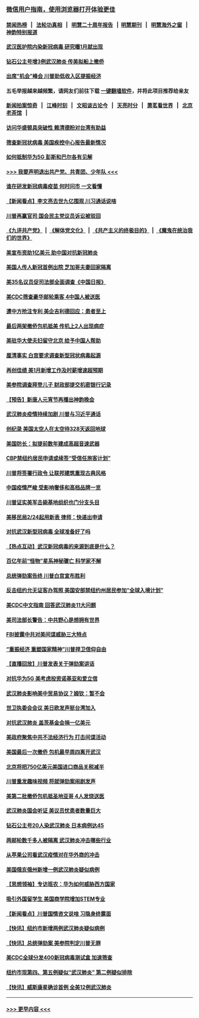 ### [微信用户指南，使用浏览器打开体验更佳](https://github.com/gfw-breaker/banned-news1/blob/master/indexes/wechat-guide.md?t=0)
#### [禁闻热榜](热点新闻.md?t=0)  &nbsp;&nbsp;|&nbsp;&nbsp; [法轮功真相](https://github.com/gfw-breaker/truth/blob/master/README.md?t=0) &nbsp;&nbsp;|&nbsp;&nbsp; [明慧二十周年报告](https://github.com/gfw-breaker/mh-reports/blob/master/README.md?t=0) &nbsp;&nbsp;|&nbsp;&nbsp;[明慧期刊](https://github.com/gfw-breaker/mh-qikan) &nbsp;&nbsp;|&nbsp;&nbsp; [明慧海外之窗](https://github.com/gfw-breaker/mh-news/blob/master/README.md?t=0) &nbsp;&nbsp;|&nbsp;&nbsp; [神韵特别报道](https://github.com/gfw-breaker/mh-news/blob/master/shenyun.md?t=0)
#### [武汉医护院内染新冠病毒 研究曝1月就出现](../pages/nsc412/n11852928.md?t=02082033) 
#### [钻石公主号增3例武汉肺炎 传美拟船上撤侨](../pages/nsc412/n11853240.md?t=02082033) 
#### [出席“机会”峰会 川普助低收入区提振经济](../pages/nsc412/n11853232.md?t=02082033) 
#### 五毛举报越来越频繁，请网友们前往下载 [一键翻墙软件](https://github.com/gfw-breaker/ssr-accounts)，并将此项目推荐给亲友
#### [新闻拍案惊奇](https://github.com/gfw-breaker/banned-news1/blob/master/pages/link4.md) &nbsp;&nbsp;|&nbsp;&nbsp; [江峰时刻](https://github.com/gfw-breaker/banned-news1/blob/master/pages/link4.md) &nbsp;&nbsp;|&nbsp;&nbsp; [文昭谈古论今](https://github.com/gfw-breaker/banned-news1/blob/master/pages/link4.md) &nbsp;&nbsp;|&nbsp;&nbsp; [天亮时分](https://github.com/gfw-breaker/banned-news1/blob/master/pages/link4.md) &nbsp;&nbsp;|&nbsp;&nbsp; [萧茗看世界](https://github.com/gfw-breaker/banned-news1/blob/master/pages/link4.md) &nbsp;&nbsp;|&nbsp;&nbsp; [北京老茶馆](https://github.com/gfw-breaker/banned-news1/blob/master/pages/link4.md) &nbsp;&nbsp;|&nbsp;&nbsp; 
#### [访问华盛顿具突破性 赖清德盼对台湾有助益](../pages/nsc412/n11853129.md?t=02082033) 
#### [筛查新冠状病毒 美国疾控中心报告最新情况](../pages/nsc412/n11853070.md?t=02082033) 
#### [如何抵制华为5G 彭斯和巴尔各有见解](../pages/nsc412/n11852535.md?t=02082033) 
#### [>>> 我要声明退出共产党、共青团、少年队 <<<](https://github.com/begood0513/goodnews/blob/master/quit/letter.md) 
#### [谁在研发新冠病毒疫苗 何时问市 一文看懂](../pages/nsc412/n11852840.md?t=02082033) 
#### [【新闻看点】李文亮去世九亿围观 川习通话说啥](../pages/nsc412/n11852360.md?t=02082033) 
#### [川普再赢官司 国会民主党议员诉讼被驳回](../pages/nsc412/n11852287.md?t=02082033) 
#### [《九评共产党》](https://github.com/begood0513/9ping.md/blob/master/README.md) &nbsp;|&nbsp; [《解体党文化》](../../../../jtdwh.md/blob/master/README.md)  &nbsp;|&nbsp; [《共产主义的终极目的》](../../../../gczydzjmd.md/blob/master/README.md) &nbsp;|&nbsp; [《魔鬼在统治我们的世界》](../../../../mgztzwmdsj.md/blob/master/README.md) 
#### [美宣布资助1亿美元 助中国对抗新冠肺炎](../pages/nsc412/n11852531.md?t=02082033) 
#### [美国人传人新冠首例出院 芝加哥夫妻回家隔离](../pages/nsc412/n11852452.md?t=02082033) 
#### [美35名议员促司法部全面调查《中国日报》](../pages/nsc412/n11852435.md?t=02082033) 
#### [美CDC筛查豪华邮轮乘客 4中国人被送医](../pages/nsc412/n11852085.md?t=02082033) 
#### [遭中方抢注专利 美企吉利德回应：患者至上](../pages/nsc412/n11852037.md?t=02082033) 
#### [最后两架撤侨包机抵美 传机上2人出现病症](../pages/nsc412/n11852173.md?t=02082033) 
#### [美驻华大使夫妇留守北京 给予中国人帮助](../pages/nsc412/n11852165.md?t=02082033) 
#### [厘清事实 白宫要求调查新型冠状病毒起源](../pages/nsc412/n11852106.md?t=02082033) 
#### [再创佳绩 美1月新增工作及时薪增速超预期](../pages/nsc412/n11852174.md?t=02082033) 
#### [美参院调查拜登儿子 财政部提交机密银行记录](../pages/nsc412/n11851808.md?t=02082033) 
#### [【预告】新唐人元宵节再播出神韵晚会](../pages/nsc412/n11843192.md?t=02082033) 
#### [武汉肺炎疫情持续加剧 川普与习近平通话](../pages/nsc412/n11851613.md?t=02082033) 
#### [创纪录 美国太空人在太空待328天返回地球](../pages/nsc412/n11851266.md?t=02082033) 
#### [美国防长：拟提前数年建成高超音速武器](../pages/nsc412/n11850959.md?t=02082033) 
#### [CBP禁纽约居民申请或续签“受信任旅客计划”](../pages/nsc412/n11850857.md?t=02082033) 
#### [川普将签署行政令 让联邦建筑重现古典风格](../pages/nsc412/n11850654.md?t=02082033) 
#### [中国疫情严峻 受影响奢侈和高档品牌一览](../pages/nsc412/n11850319.md?t=02082033) 
#### [川普证实美军击毙基地组织也门分支头目](../pages/nsc412/n11850383.md?t=02082033) 
#### [美移民局2/24起用新表 律师：快递出申请](../pages/nsc412/n11848220.md?t=02082033) 
#### [对抗武汉新型冠病毒 全球准备好了吗](../pages/nsc412/n11850142.md?t=02082033) 
#### [【热点互动】武汉新冠病毒的来源到底是什么？](../pages/nsc412/n11849749.md?t=02082033) 
#### [百亿年前“怪物”星系神秘骤亡 科学家不解](../pages/nsc412/n11849863.md?t=02082033) 
#### [总统弹劾案告终 川普白宫宣布胜利](../pages/nsc412/n11849985.md?t=02082033) 
#### [反击纽约允无证客办驾照  美国安部禁纽约州居民参加“全球入境计划”](../pages/nsc412/n11849828.md?t=02082033) 
#### [美CDC中文指南 回答武汉肺炎11大问题](../pages/nsc412/n11849703.md?t=02082033) 
#### [美司法部长警告：中共野心是想拥有世界](../pages/nsc412/n11849769.md?t=02082033) 
#### [FBI披露中共对美间谍威胁三大特点](../pages/nsc412/n11849700.md?t=02082033) 
#### [“重振经济 重塑国家精神”川普捍卫信仰自由](../pages/nsc412/n11849641.md?t=02082033) 
#### [【直播回放】川普发表关于弹劾案讲话](../pages/nsc412/n11849472.md?t=02082033) 
#### [对抗华为5G 美考虑投资诺基亚和爱立信](../pages/nsc412/n11849510.md?t=02082033) 
#### [武汉肺炎影响美中贸易协议？姆钦：暂不会](../pages/nsc412/n11849497.md?t=02082033) 
#### [世卫执委会会议 美日欧发声挺台湾加入](../pages/nsc412/n11849433.md?t=02082033) 
#### [对抗武汉肺炎 盖茨基金会捐一亿美元](../pages/nsc412/n11848953.md?t=02082033) 
#### [美政府聚焦中共不法经济行为 打击间谍活动](../pages/nsc412/n11849322.md?t=02082033) 
#### [美国最后一次撤侨 包机最早周四离开武汉](../pages/nsc412/n11849395.md?t=02082033) 
#### [北京将把750亿美元美国进口商品关税减半](../pages/nsc412/n11848896.md?t=02082033) 
#### [川普重发趣味视频 将就弹劾案闹剧发声](../pages/nsc412/n11848715.md?t=02082033) 
#### [美第二批撤侨包机抵圣地亚哥 4人发烧送医](../pages/nsc412/n11847923.md?t=02082033) 
#### [武汉肺炎国会听证 美议员忧患者数量巨大](../pages/nsc412/n11844851.md?t=02082033) 
#### [钻石公主号20人染武汉肺炎 日本病例达45](../pages/nsc412/n11847823.md?t=02082033) 
#### [两邮轮数千多人被隔离 武汉肺炎冲击哪些行业](../pages/nsc412/n11847456.md?t=02082033) 
#### [从苹果公司看武汉疫情对在华外商的冲击](../pages/nsc412/n11847586.md?t=02082033) 
#### [美国俄亥俄州新增一例武汉肺炎疑似病例](../pages/nsc412/n11847714.md?t=02082033) 
#### [【思想领袖】专访班农：华为如何威胁西方国家](../pages/nsc412/n11847306.md?t=02082033) 
#### [吸引外国留学生 美国商学院增加STEM专业](../pages/nsc412/n11847417.md?t=02082033) 
#### [【新闻看点】川普国情咨文说啥 习隐身终露面](../pages/nsc412/n11847016.md?t=02082033) 
#### [【快讯】纽约市新增两例武汉肺炎疑似病例](../pages/nsc412/n11847250.md?t=02082033) 
#### [【快讯】总统弹劾案 美参院判定川普无罪](../pages/nsc412/n11847316.md?t=02082033) 
#### [美CDC全球分发400新冠病毒测试盒 加速筛查](../pages/nsc412/n11847260.md?t=02082033) 
#### [纽约市现第四、第五例疑似“武汉肺炎”   第二例疑似排除](../pages/nsc412/n11847332.md?t=02082033) 
#### [【快讯】威斯康星确诊首例 全美12例武汉肺炎](../pages/nsc412/n11847162.md?t=02082033) 

----
#### [ >>> 更早内容 <<< ](../indexes/nsc412-earlier.md)
